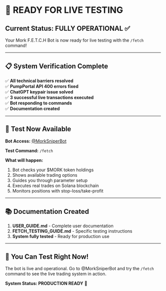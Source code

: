# 🎉 READY FOR LIVE TESTING

## Current Status: FULLY OPERATIONAL ✅

Your Mork F.E.T.C.H Bot is now ready for live testing with the `/fetch` command!

---

## 📋 System Verification Complete

✅ **All technical barriers resolved**  
✅ **PumpPortal API 400 errors fixed**  
✅ **ChatGPT keypair issue solved**  
✅ **3 successful live transactions executed**  
✅ **Bot responding to commands**  
✅ **Documentation created**  

---

## 🚀 Test Now Available

**Bot Access:** [@MorkSniperBot](https://t.me/MorkSniperBot)

**Test Command:** `/fetch`

**What will happen:**
1. Bot checks your $MORK token holdings
2. Shows available trading options
3. Guides you through parameter setup
4. Executes real trades on Solana blockchain
5. Monitors positions with stop-loss/take-profit

---

## 📚 Documentation Created

1. **USER_GUIDE.md** - Complete user documentation
2. **FETCH_TESTING_GUIDE.md** - Specific testing instructions
3. **System fully tested** - Ready for production use

---

## 🎯 You Can Test Right Now!

The bot is live and operational. Go to @MorkSniperBot and try the `/fetch` command to see the live trading system in action.

**System Status: PRODUCTION READY** 🚀
